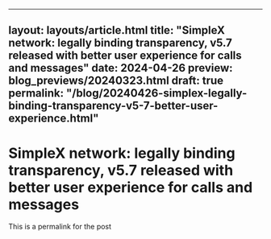
---
layout: layouts/article.html
title: "SimpleX network: legally binding transparency, v5.7 released with better user experience for calls and messages"
date: 2024-04-26
preview: blog_previews/20240323.html
draft: true
permalink: "/blog/20240426-simplex-legally-binding-transparency-v5-7-better-user-experience.html"
---

# SimpleX network: legally binding transparency, v5.7 released with better user experience for calls and messages

This is a permalink for the post
